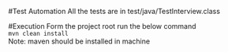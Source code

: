 #Test Automation
All the tests are in test/java/TestInterview.class

#Execution
Form the project root run the below command \
   ``mvn clean install`` \
Note: maven should be installed in machine